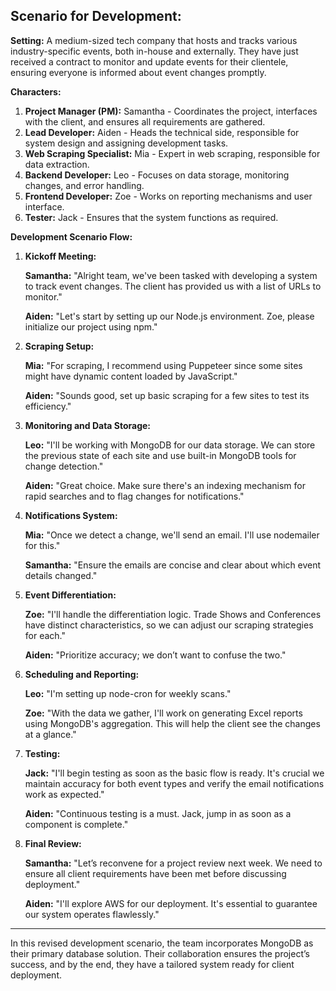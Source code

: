 **Scenario for Development:**
---

**Setting:** A medium-sized tech company that hosts and tracks various industry-specific events, both in-house and externally. They have just received a contract to monitor and update events for their clientele, ensuring everyone is informed about event changes promptly.

**Characters:**

1. **Project Manager (PM):** Samantha - Coordinates the project, interfaces with the client, and ensures all requirements are gathered.
2. **Lead Developer:** Aiden - Heads the technical side, responsible for system design and assigning development tasks.
3. **Web Scraping Specialist:** Mia - Expert in web scraping, responsible for data extraction.
4. **Backend Developer:** Leo - Focuses on data storage, monitoring changes, and error handling.
5. **Frontend Developer:** Zoe - Works on reporting mechanisms and user interface.
6. **Tester:** Jack - Ensures that the system functions as required.

**Development Scenario Flow:**

1. **Kickoff Meeting:**
   
   **Samantha:** "Alright team, we've been tasked with developing a system to track event changes. The client has provided us with a list of URLs to monitor."

   **Aiden:** "Let's start by setting up our Node.js environment. Zoe, please initialize our project using npm."

2. **Scraping Setup:**

   **Mia:** "For scraping, I recommend using Puppeteer since some sites might have dynamic content loaded by JavaScript."
   
   **Aiden:** "Sounds good, set up basic scraping for a few sites to test its efficiency."

3. **Monitoring and Data Storage:**

   **Leo:** "I'll be working with MongoDB for our data storage. We can store the previous state of each site and use built-in MongoDB tools for change detection."
   
   **Aiden:** "Great choice. Make sure there's an indexing mechanism for rapid searches and to flag changes for notifications."

4. **Notifications System:**

   **Mia:** "Once we detect a change, we'll send an email. I'll use nodemailer for this."
   
   **Samantha:** "Ensure the emails are concise and clear about which event details changed."

5. **Event Differentiation:**

   **Zoe:** "I'll handle the differentiation logic. Trade Shows and Conferences have distinct characteristics, so we can adjust our scraping strategies for each."
   
   **Aiden:** "Prioritize accuracy; we don’t want to confuse the two."

6. **Scheduling and Reporting:**

   **Leo:** "I'm setting up node-cron for weekly scans."
   
   **Zoe:** "With the data we gather, I'll work on generating Excel reports using MongoDB's aggregation. This will help the client see the changes at a glance."

7. **Testing:**

   **Jack:** "I'll begin testing as soon as the basic flow is ready. It's crucial we maintain accuracy for both event types and verify the email notifications work as expected."

   **Aiden:** "Continuous testing is a must. Jack, jump in as soon as a component is complete."

8. **Final Review:**

   **Samantha:** "Let’s reconvene for a project review next week. We need to ensure all client requirements have been met before discussing deployment."
   
   **Aiden:** "I'll explore AWS for our deployment. It's essential to guarantee our system operates flawlessly."

---

In this revised development scenario, the team incorporates MongoDB as their primary database solution. Their collaboration ensures the project’s success, and by the end, they have a tailored system ready for client deployment.